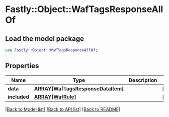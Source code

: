 # Fastly::Object::WafTagsResponseAllOf

## Load the model package
```perl
use Fastly::Object::WafTagsResponseAllOf;
```

## Properties
Name | Type | Description | Notes
------------ | ------------- | ------------- | -------------
**data** | [**ARRAY[WafTagsResponseDataItem]**](WafTagsResponseDataItem.md) |  | [optional] 
**included** | [**ARRAY[WafRule]**](WafRule.md) |  | [optional] 

[[Back to Model list]](../README.md#documentation-for-models) [[Back to API list]](../README.md#documentation-for-api-endpoints) [[Back to README]](../README.md)


